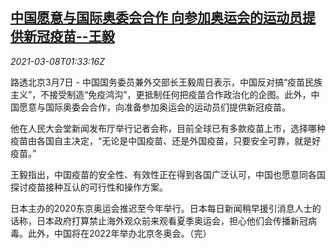 <!--1615170205000-->
[中国愿意与国际奥委会合作 向参加奥运会的运动员提供新冠疫苗--王毅](https://cn.reuters.com/article/china-wangyi-ioc-vaccine-0308-idCNKBS2B0045)
------

<div><i>2021-03-08T01:33:16Z</i></div><p>路透北京3月7日 - 中国国务委员兼外交部长王毅周日表示，中国反对搞“疫苗民族主义”，不接受制造“免疫鸿沟”，更抵制任何把疫苗合作政治化的企图。此外，中国愿意与国际奥委会合作，向准备参加奥运会的运动员们提供新冠疫苗。</p><p>他在人民大会堂新闻发布厅举行记者会称，目前全球已有多款疫苗上市，选择哪种疫苗由各国自主决定，“无论是中国疫苗、还是外国疫苗，只要安全可靠，就是好疫苗。”</p><p>王毅指出，中国疫苗的安全性、有效性正在得到各国广泛认可，中国也愿意同各国探讨疫苗接种互认的可行性和操作方案。</p><p>日本主办的2020东京奥运会推迟至今年举行。日本每日新闻稍早援引消息人士的话称，日本政府打算禁止海外观众前来观看夏季奥运会，担心他们会传播新冠病毒。此外，中国将在2022年举办北京冬奥会。（完）</p>
